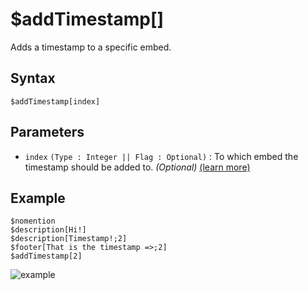 # $addTimestamp[]
Adds a timestamp to a specific embed.

## Syntax
```
$addTimestamp[index]
```

## Parameters
- `index` `(Type : Integer || Flag : Optional)` : To which embed the timestamp should be added to. _(Optional)_ [(learn more)](../resources/embedIndexes.md)


## Example
```
$nomention
$description[Hi!]
$description[Timestamp!;2]
$footer[That is the timestamp =>;2]
$addTimestamp[2]
```
![example](https://user-images.githubusercontent.com/113303649/211189667-92fc90ff-0cca-4963-a649-8b39508d0968.png)

